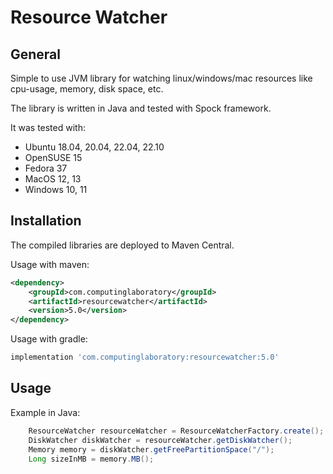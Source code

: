 # Resource Watcher

## General

Simple to use JVM library for watching linux/windows/mac resources like cpu-usage, memory, disk space, etc.

The library is written in Java and tested with Spock framework.

It was tested with:
- Ubuntu 18.04, 20.04, 22.04, 22.10
- OpenSUSE 15
- Fedora 37
- MacOS 12, 13
- Windows 10, 11

## Installation

The compiled libraries are deployed to Maven Central.

Usage with maven:

```xml
<dependency>
    <groupId>com.computinglaboratory</groupId>
    <artifactId>resourcewatcher</artifactId>
    <version>5.0</version>
</dependency>
```

Usage with gradle:

```groovy
implementation 'com.computinglaboratory:resourcewatcher:5.0'
```

## Usage

Example in Java:

```java
    ResourceWatcher resourceWatcher = ResourceWatcherFactory.create();
    DiskWatcher diskWatcher = resourceWatcher.getDiskWatcher();
    Memory memory = diskWatcher.getFreePartitionSpace("/");
    Long sizeInMB = memory.MB();
```
